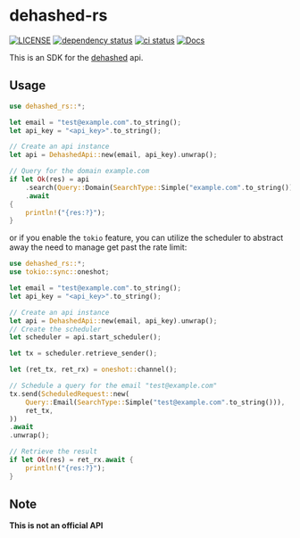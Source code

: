 # dehashed-rs

[![LICENSE](https://img.shields.io/github/license/myOmikron/dehashed-rs?color=blue)](LICENSE)
[![dependency status](https://deps.rs/repo/github/myOmikron/dehashed-rs/status.svg)](https://deps.rs/repo/github/myOmikron/dehashed-rs)
[![ci status](https://img.shields.io/github/actions/workflow/status/myOmikron/dehashed-rs/linux.yml?label=CI)](https://github.com/myOmikron/dehashed-rs/actions/workflows/linux.yml)
[![Docs](https://img.shields.io/docsrs/dehashed-rs?label=Docs)](https://docs.rs/dehashed-rs/latest/)

This is an SDK for the [dehashed](https://dehashed.com/) api.

## Usage

```rs
use dehashed_rs::*;

let email = "test@example.com".to_string();
let api_key = "<api_key>".to_string();

// Create an api instance
let api = DehashedApi::new(email, api_key).unwrap();

// Query for the domain example.com
if let Ok(res) = api
    .search(Query::Domain(SearchType::Simple("example.com".to_string())))
    .await
{
    println!("{res:?}");
}
```

or if you enable the `tokio` feature, you can utilize the scheduler to abstract
away the need to manage get past the rate limit:

```rs
use dehashed_rs::*;
use tokio::sync::oneshot;

let email = "test@example.com".to_string();
let api_key = "<api_key>".to_string();

// Create an api instance
let api = DehashedApi::new(email, api_key).unwrap();
// Create the scheduler
let scheduler = api.start_scheduler();

let tx = scheduler.retrieve_sender();

let (ret_tx, ret_rx) = oneshot::channel();

// Schedule a query for the email "test@example.com"
tx.send(ScheduledRequest::new(
    Query::Email(SearchType::Simple("test@example.com".to_string())),
    ret_tx, 
))
.await
.unwrap();

// Retrieve the result
if let Ok(res) = ret_rx.await {
    println!("{res:?}");
}
```

## Note

**This is not an official API**
